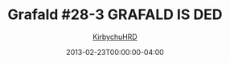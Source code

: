 ---
title: "Grafald #28-3 GRAFALD IS DED"
type: "image"
date: 2013-02-23T00:00:00-04:00
draft: false
categories:
- blog
- projects
- grafald
image_path: "../img/2013/28-3.png"
alt_text: ""
is_subpage: true
author: "[KirbychuHRD](https://cohost.org/KirbychuHRD)"
---